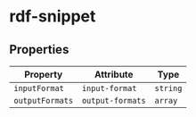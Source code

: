 # rdf-snippet

## Properties

| Property        | Attribute        | Type     |
|-----------------|------------------|----------|
| `inputFormat`   | `input-format`   | `string` |
| `outputFormats` | `output-formats` | `array`  |
